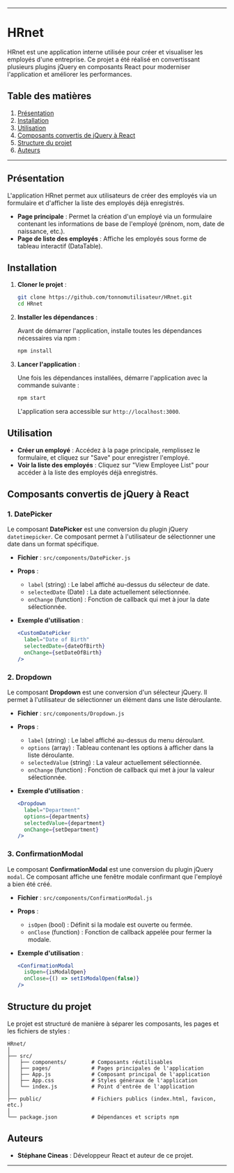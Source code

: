 
---

# HRnet

HRnet est une application interne utilisée pour créer et visualiser les employés d'une entreprise. Ce projet a été réalisé en convertissant plusieurs plugins jQuery en composants React pour moderniser l'application et améliorer les performances.

## Table des matières

1. [Présentation](#présentation)
2. [Installation](#installation)
3. [Utilisation](#utilisation)
4. [Composants convertis de jQuery à React](#composants-convertis-de-jquery-à-react)
5. [Structure du projet](#structure-du-projet)
6. [Auteurs](#auteurs)

---

## Présentation

L'application HRnet permet aux utilisateurs de créer des employés via un formulaire et d'afficher la liste des employés déjà enregistrés. 

- **Page principale** : Permet la création d'un employé via un formulaire contenant les informations de base de l'employé (prénom, nom, date de naissance, etc.).
- **Page de liste des employés** : Affiche les employés sous forme de tableau interactif (DataTable).

## Installation

1. **Cloner le projet** :

   ```bash
   git clone https://github.com/tonnomutilisateur/HRnet.git
   cd HRnet
   ```

2. **Installer les dépendances** :

   Avant de démarrer l'application, installe toutes les dépendances nécessaires via npm :

   ```bash
   npm install
   ```

3. **Lancer l'application** :

   Une fois les dépendances installées, démarre l'application avec la commande suivante :

   ```bash
   npm start
   ```

   L'application sera accessible sur `http://localhost:3000`.

## Utilisation

- **Créer un employé** : Accédez à la page principale, remplissez le formulaire, et cliquez sur "Save" pour enregistrer l'employé.
- **Voir la liste des employés** : Cliquez sur "View Employee List" pour accéder à la liste des employés déjà enregistrés.

## Composants convertis de jQuery à React

### 1. **DatePicker**

Le composant **DatePicker** est une conversion du plugin jQuery `datetimepicker`. Ce composant permet à l'utilisateur de sélectionner une date dans un format spécifique.

- **Fichier** : `src/components/DatePicker.js`
- **Props** :
  - `label` (string) : Le label affiché au-dessus du sélecteur de date.
  - `selectedDate` (Date) : La date actuellement sélectionnée.
  - `onChange` (function) : Fonction de callback qui met à jour la date sélectionnée.

- **Exemple d'utilisation** :

  ```jsx
  <CustomDatePicker
    label="Date of Birth"
    selectedDate={dateOfBirth}
    onChange={setDateOfBirth}
  />
  ```

### 2. **Dropdown**

Le composant **Dropdown** est une conversion d'un sélecteur jQuery. Il permet à l'utilisateur de sélectionner un élément dans une liste déroulante.

- **Fichier** : `src/components/Dropdown.js`
- **Props** :
  - `label` (string) : Le label affiché au-dessus du menu déroulant.
  - `options` (array) : Tableau contenant les options à afficher dans la liste déroulante.
  - `selectedValue` (string) : La valeur actuellement sélectionnée.
  - `onChange` (function) : Fonction de callback qui met à jour la valeur sélectionnée.

- **Exemple d'utilisation** :

  ```jsx
  <Dropdown
    label="Department"
    options={departments}
    selectedValue={department}
    onChange={setDepartment}
  />
  ```

### 3. **ConfirmationModal**

Le composant **ConfirmationModal** est une conversion du plugin jQuery `modal`. Ce composant affiche une fenêtre modale confirmant que l'employé a bien été créé.

- **Fichier** : `src/components/ConfirmationModal.js`
- **Props** :
  - `isOpen` (bool) : Définit si la modale est ouverte ou fermée.
  - `onClose` (function) : Fonction de callback appelée pour fermer la modale.

- **Exemple d'utilisation** :

  ```jsx
  <ConfirmationModal
    isOpen={isModalOpen}
    onClose={() => setIsModalOpen(false)}
  />
  ```

## Structure du projet

Le projet est structuré de manière à séparer les composants, les pages et les fichiers de styles :

```
HRnet/
│
├── src/
│   ├── components/        # Composants réutilisables
│   ├── pages/             # Pages principales de l'application
│   ├── App.js             # Composant principal de l'application
│   ├── App.css            # Styles généraux de l'application
│   └── index.js           # Point d'entrée de l'application
│
├── public/                # Fichiers publics (index.html, favicon, etc.)
│
└── package.json           # Dépendances et scripts npm
```

## Auteurs

- **Stéphane Cineas** : Développeur React et auteur de ce projet.

---

